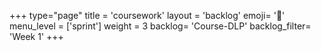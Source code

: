 +++
type="page"
title = 'coursework'
layout = 'backlog'
emoji= '🥞'
menu_level = ['sprint']
weight = 3
backlog= 'Course-DLP'
backlog_filter= 'Week 1'
+++
